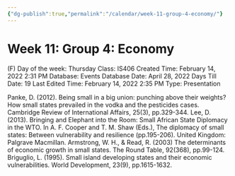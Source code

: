 ```yaml
---
{"dg-publish":true,"permalink":"/calendar/week-11-group-4-economy/"}
---
```


# Week 11: Group 4: Economy

(F) Day of the week: Thursday
Class: IS406
Created Time: February 14, 2022 2:31 PM
Database: Events Database
Date: April 28, 2022
Days Till Date: 19
Last Edited Time: February 14, 2022 2:35 PM
Type: Presentation

Panke, D. (2012). Being small in a big union: punching above their weights? How small states
prevailed in the vodka and the pesticides cases. Cambridge Review of International Affairs,
25(3), pp.329-344.
Lee, D. (2013). Bringing and Elephant into the Room: Small African State Diplomacy in the WTO. In
A. F. Cooper and T. M. Shaw (Eds.), The diplomacy of small states: Between vulnerability
and resilience (pp.195-206). United Kingdom: Palgrave Macmillan.
Armstrong, W. H., & Read, R. (2003) The determinants of economic growth in small states. The
Round Table, 92(368), pp.99-124.
Briguglio, L. (1995). Small island developing states and their economic vulnerabilities. World
Development, 23(9), pp.1615-1632.